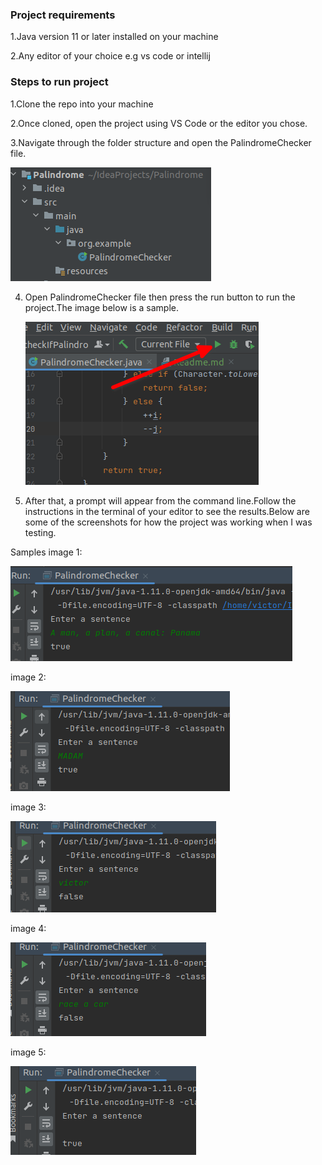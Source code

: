 
### Project requirements

1.Java version 11 or later installed on your machine

2.Any editor of your choice e.g vs code or intellij

### Steps to run project

1.Clone the repo into your machine

2.Once cloned, open the project using VS Code or the editor you chose.

3.Navigate through the folder structure and open the PalindromeChecker file.

 ![img.png](images/img.png)

4. Open PalindromeChecker file then press the run button to run the project.The image below is a sample.
    
    ![img_1.png](images/img_1.png)
  

5. After that, a prompt will appear from the command line.Follow the instructions in the terminal of your editor  to see the results.Below are some of the screenshots for how the project was working when I was testing.

Samples image 1:
     
![img_2.png](images/img_2.png)

image 2:

![img_3.png](images/img_3.png)

image 3:

![img_4.png](images/img_4.png)

image 4:

![img_5.png](images/img_5.png)

image 5:

![img_6.png](images/img_6.png)






  
